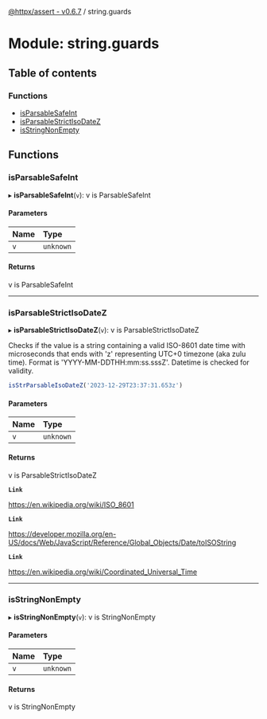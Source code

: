 [@httpx/assert - v0.6.7](../README.md) / string.guards

# Module: string.guards

## Table of contents

### Functions

- [isParsableSafeInt](string_guards.md#isparsablesafeint)
- [isParsableStrictIsoDateZ](string_guards.md#isparsablestrictisodatez)
- [isStringNonEmpty](string_guards.md#isstringnonempty)

## Functions

### isParsableSafeInt

▸ **isParsableSafeInt**(`v`): v is ParsableSafeInt

#### Parameters

| Name | Type |
| :------ | :------ |
| `v` | `unknown` |

#### Returns

v is ParsableSafeInt

___

### isParsableStrictIsoDateZ

▸ **isParsableStrictIsoDateZ**(`v`): v is ParsableStrictIsoDateZ

Checks if the value is a string containing a valid ISO-8601 date time
with microseconds that ends with 'z' representing UTC+0 timezone (aka zulu time).
Format is 'YYYY-MM-DDTHH:mm:ss.sssZ'. Datetime is checked for validity.

```typescript
isStrParsableIsoDateZ('2023-12-29T23:37:31.653z')
```

#### Parameters

| Name | Type |
| :------ | :------ |
| `v` | `unknown` |

#### Returns

v is ParsableStrictIsoDateZ

**`Link`**

https://en.wikipedia.org/wiki/ISO_8601

**`Link`**

https://developer.mozilla.org/en-US/docs/Web/JavaScript/Reference/Global_Objects/Date/toISOString

**`Link`**

https://en.wikipedia.org/wiki/Coordinated_Universal_Time

___

### isStringNonEmpty

▸ **isStringNonEmpty**(`v`): v is StringNonEmpty

#### Parameters

| Name | Type |
| :------ | :------ |
| `v` | `unknown` |

#### Returns

v is StringNonEmpty
